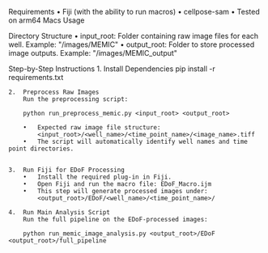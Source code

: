 
Requirements
	•	Fiji (with the ability to run macros)
	•	cellpose-sam
	•	Tested on arm64 Macs
Usage

Directory Structure
	•	input_root: Folder containing raw image files for each well.
Example: "/images/MEMIC"
	•	output_root: Folder to store processed image outputs.
Example: "/images/MEMIC_output"



Step-by-Step Instructions
	1.	Install Dependencies
        pip install -r requirements.txt


	2.	Preprocess Raw Images
        Run the preprocessing script:

        python run_preprocess_memic.py <input_root> <output_root>

        •	Expected raw image file structure:
            <input_root>/<well_name>/<time_point_name>/<image_name>.tiff
    	•	The script will automatically identify well names and time point directories.


    3.	Run Fiji for EDoF Processing
	    •	Install the required plug-in in Fiji.
	    •	Open Fiji and run the macro file: EDoF_Macro.ijm
	    •	This step will generate processed images under:
            <output_root>/EDoF/<well_name>/<time_point_name>/

	4.	Run Main Analysis Script
        Run the full pipeline on the EDoF-processed images:

        python run_memic_image_analysis.py <output_root>/EDoF <output_root>/full_pipeline


